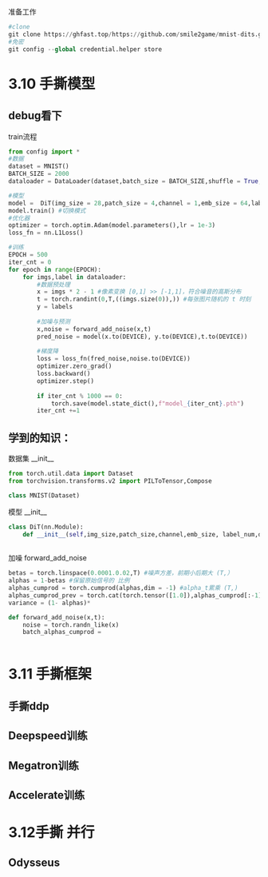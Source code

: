 准备工作

```python
#clone
git clone https://ghfast.top/https://github.com/smile2game/mnist-dits.git
#免密
git config --global credential.helper store
```



# 3.10 手撕模型

## debug看下

train流程

```python
from config import *
#数据
dataset = MNIST()
BATCH_SIZE = 2000
dataloader = DataLoader(dataset,batch_size = BATCH_SIZE,shuffle = True, num_workers = 10,persistent_workers = True)

#模型
model =  DiT(img_size = 28,patch_size = 4,channel = 1,emb_size = 64,label_num = 10, dit)
model.train() #切换模式
#优化器 
optimizer = torch.optim.Adam(model.parameters(),lr = 1e-3)
loss_fn = nn.L1Loss()

#训练
EPOCH = 500
iter_cnt = 0
for epoch in range(EPOCH):
    for imgs,label in dataloader:
        #数据预处理
        x = imgs * 2 - 1 #像素变换 [0,1] >> [-1,1]，符合噪音的高斯分布
        t = torch.randint(0,T,((imgs.size(0)),)) #每张图片随机的 t 时刻
        y = labels 
        
        #加噪与预测 
        x,noise = forward_add_noise(x,t)
        pred_noise = model(x.to(DEVICE), y.to(DEVICE),t.to(DEVICE))
        
        #梯度降
        loss = loss_fn(fred_noise,noise.to(DEVICE))
        optimizer.zero_grad()
        loss.backward()
        optimizer.step()
        
        if iter_cnt % 1000 == 0:
            torch.save(model.state_dict(),f"model_{iter_cnt}.pth")
        iter_cnt +=1 

```



## 学到的知识：

数据集 \_\_init\_\_

```python
from torch.util.data import Dataset 
from torchvision.transforms.v2 import PILToTensor,Compose

class MNIST(Dataset)

```

模型 \_\_init\_\_

```python
class DiT(nn.Module):
    def __init__(self,img_size,patch_size,channel,emb_size, label_num,dit_num, head):
        
```

加噪 forward\_add\_noise

```python
betas = torch.linspace(0.0001.0.02,T) #噪声方差，前期小后期大 (T,）
alphas = 1-betas #保留原始信号的 比例 
alphas_cumprod = torch.cumprod(alphas,dim = -1) #alpha_t累乘 (T,)
alphas_cumprod_prev = torch.cat(torch.tensor([1.0]),alphas_cumprod[:-1]） ,dim =-1) #alpha_t-1累乘 (T,),整体后移一位，前面补个1。记作前一个时间步的累积
variance = (1- alphas)* 

def forward_add_noise(x,t):
    noise = torch.randn_like(x)
    batch_alphas_cumprod = 
    
```









# 3.11 手撕框架&#x20;

## 手撕ddp



## Deepspeed训练&#x20;



## Megatron训练&#x20;



## Accelerate训练



# 3.12手撕 并行&#x20;

## Odysseus

